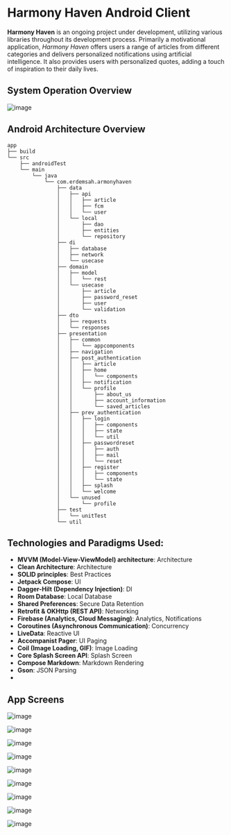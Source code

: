 # **Harmony Haven Android Client**

**Harmony Haven** is an ongoing project under development, utilizing various libraries throughout its development process. Primarily a motivational application, *Harmony Haven* offers users a range of articles from different categories and delivers personalized notifications using artificial intelligence. It also provides users with personalized quotes, adding a touch of inspiration to their daily lives.

## System Operation Overview

![image](https://github.com/erdemserhat/HarmonyHavenAndroidClient/assets/116950260/b02ad5f5-0154-48bf-a813-33b750f34397)



## Android Architecture Overview


```plaintext
app
├── build
└── src
    ├── androidTest
    └── main
        └── java
            └── com.erdemsah.armonyhaven
                ├── data
                │   ├── api
                │   │   ├── article
                │   │   ├── fcm
                │   │   └── user
                │   └── local
                │       ├── dao
                │       ├── entities
                │       └── repository
                ├── di
                │   ├── database
                │   ├── network
                │   └── usecase
                ├── domain
                │   ├── model
                │   │   └── rest
                │   └── usecase
                │       ├── article
                │       ├── password_reset
                │       ├── user
                │       └── validation
                ├── dto
                │   ├── requests
                │   └── responses
                ├── presentation
                │   ├── common
                │   │   └── appcomponents
                │   ├── navigation
                │   ├── post_authentication
                │   │   ├── article
                │   │   ├── home
                │   │   │   └── components
                │   │   ├── notification
                │   │   └── profile
                │   │       ├── about_us
                │   │       ├── account_information
                │   │       └── saved_articles
                │   ├── prev_authentication
                │   │   ├── login
                │   │   │   ├── components
                │   │   │   ├── state
                │   │   │   └── util
                │   │   ├── passwordreset
                │   │   │   ├── auth
                │   │   │   ├── mail
                │   │   │   └── reset
                │   │   ├── register
                │   │   │   ├── components
                │   │   │   └── state
                │   │   ├── splash
                │   │   └── welcome
                │   └── unused
                │       └── profile
                ├── test
                │   └── unitTest
                └── util
```

## Technologies and Paradigms Used:


- **MVVM (Model-View-ViewModel) architecture**: Architecture
- **Clean Architecture**: Architecture
- **SOLID principles**: Best Practices
- **Jetpack Compose**: UI
- **Dagger-Hilt (Dependency Injection)**: DI
- **Room Database**: Local Database
- **Shared Preferences**: Secure Data Retention
- **Retrofit & OKHttp (REST API)**: Networking
- **Firebase (Analytics, Cloud Messaging)**: Analytics, Notifications
- **Coroutines (Asynchronous Communication)**: Concurrency
- **LiveData**: Reactive UI
- **Accompanist Pager**: UI Paging
- **Coil (Image Loading, GIF)**: Image Loading
- **Core Splash Screen API**: Splash Screen
- **Compose Markdown**: Markdown Rendering
- **Gson**: JSON Parsing
- 

## App Screens

![image](https://github.com/erdemserhat/HarmonyHavenAndroidClient/assets/116950260/129db9b2-7ab4-46a2-a781-fbe6cd1b267a)


![image](https://github.com/erdemserhat/HarmonyHavenAndroidClient/assets/116950260/bc1e3204-9f56-4622-9612-9e1e4912f1ad)




![image](https://github.com/erdemserhat/HarmonyHavenAndroidClient/assets/116950260/53e949e4-932f-4047-899b-43f3a4dd4eba)

![image](https://github.com/erdemserhat/HarmonyHavenAndroidClient/assets/116950260/08f77661-a1aa-4696-8382-49afca9b01f4)

![image](https://github.com/erdemserhat/HarmonyHavenAndroidClient/assets/116950260/539f627a-0627-480d-aff2-e7a8bd627e1f)

![image](https://github.com/erdemserhat/HarmonyHavenAndroidClient/assets/116950260/f1b7a62a-6dc1-4ef9-af88-dcb5f8cb7449)

![image](https://github.com/erdemserhat/HarmonyHavenAndroidClient/assets/116950260/033d1f4e-e57e-4b5f-aa37-86f42a54d295)

![image](https://github.com/erdemserhat/HarmonyHavenAndroidClient/assets/116950260/604a1476-e685-4424-a11e-c00df950448c)

![image](https://github.com/erdemserhat/HarmonyHavenAndroidClient/assets/116950260/768bc659-b5b3-40f3-b005-63d7d3c52330)















